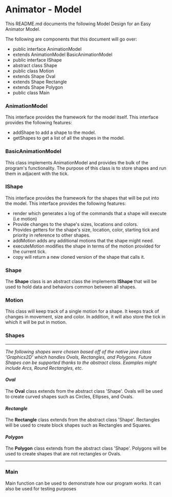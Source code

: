 # Animator - Model

This README.md documents the following Model Design for an Easy Animator Model.

The following are components that this document will go over:

* public interface    AnimationModel
* extends AnimationModel BasicAnimationModel
* public interface    IShape
* abstract class  Shape
* public class    Motion
* extends Shape  Oval
* extends Shape  Rectangle
* extends Shape  Polygon
* public class   Main

### AnimationModel ###
This interface provides the framework for the model itself.
This interface provides the following features:
*   addShape to add a shape to the model.
*   getShapes to get a list of all the shapes in the model.

### BasicAnimationModel
This class implements AnimationModel and provides the bulk of the program's functionality.
The purpose of this class is to store shapes and run them in adjacent with the tick.
### IShape
This interface provides the framework for the shapes that will be put into the model.
This interface provides the following features:
*   render which generates a log of the commands that a shape will execute (i.e motion)
*   Provide changes to the shape's sizes, locations and colors.
*   Provides getters for the shape's size, location, color, starting tick and priority in reference to other shapes.
*   addMotion adds any additional motions that the shape might need.
*   executeMotion modifies the shape in terms of the motion provided for the current tick.
*   copy will return a new cloned version of the shape that calls it.
### Shape
The <b>Shape</b> class is an abstract class the implements <b>IShape</b> that will be used to hold data and behaviors common between
all shapes.

### Motion
This class will keep track of a single motion for a shape.
It keeps track of changes in movement, size and color.
In addition, it will also store the tick in which it will be put in motion.

### Shapes

---
*The following shapes were chosen based off of the native java class 'Graphics2D' which handles
Ovals, Rectangles, and Polygons. Future Shapes can be supported thanks to the abstract class.
Examples might include Arcs, Round Rectangles, etc.*
#### *Oval*
The <b>Oval</b> class extends from the abstract class 'Shape'.
Ovals will be used to create curved shapes such as Circles, Ellipses,
and Ovals.
#### *Rectangle*
The <b>Rectangle</b> class extends from the abstract class 'Shape'.
Rectangles will be used to create block shapes such as Rectangles and Squares.
####  *Polygon*
The <b>Polygon</b> class extends from the abstract class 'Shape'.
Polygons will be used to create shapes that are not rectangles or Ovals.

---

### Main
Main function can be used to demonstrate how our program works. It can also be used
for testing purposes
